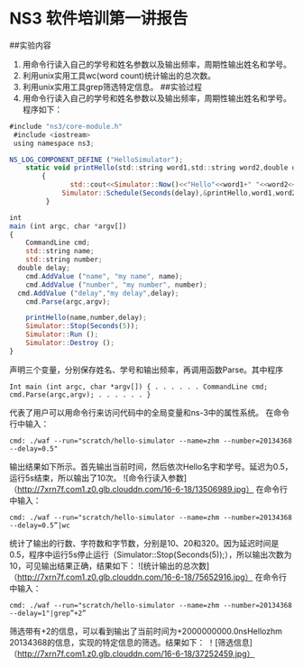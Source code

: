 # NS3 软件培训第一讲报告
##实验内容
1. 用命令行读入自己的学号和姓名参数以及输出频率，周期性输出姓名和学号。
2. 利用unix实用工具wc(word count)统计输出的总次数。
3. 利用unix实用工具grep筛选特定信息。
##实验过程
1. 用命令行读入自己的学号和姓名参数以及输出频率，周期性输出姓名和学号。程序如下：
```javascript
#include "ns3/core-module.h"
 #include <iostream>
 using namespace ns3;

NS_LOG_COMPONENT_DEFINE ("HelloSimulator");
	static void printHello(std::string word1,std::string word2,double delay)
        { 
	           std::cout<<Simulator::Now()<<"Hello"<<word1+" "<<word2<<std::endl;
             Simulator::Schedule(Seconds(delay),&printHello,word1,word2,delay);
         }

int 
main (int argc, char *argv[])
{
	CommandLine cmd;
	std::string name;
	std::string number;
  double delay;
	cmd.AddValue ("name", "my name", name);
	cmd.AddValue ("number", "my number", number);
  cmd.AddValue ("delay","my delay",delay);
	cmd.Parse(argc,argv);

	printHello(name,number,delay);
	Simulator::Stop(Seconds(5));
	Simulator::Run ();
	Simulator::Destroy ();
}
```

声明三个变量，分别保存姓名、学号和输出频率，再调用函数Parse。其中程序

``Int main (int argc, char *argv[])
{
   . . . . . .
	CommandLine cmd;
   cmd.Parse(argc,argv);
   . . . . . .
}``

代表了用户可以用命令行来访问代码中的全局变量和ns-3中的属性系统。
在命令行中输入：

``cmd:
./waf --run="scratch/hello-simulator --name=zhm --number=20134368 --delay=0.5"
``

输出结果如下所示。首先输出当前时间，然后依次Hello名字和学号。延迟为0.5，运行5s结束，所以输出了10次。
![命令行读入参数]（http://7xrn7f.com1.z0.glb.clouddn.com/16-6-18/13506989.jpg）
在命令行中输入：

``cmd:
./waf --run="scratch/hello-simulator --name=zhm --number=20134368 --delay=0.5”|wc
``

统计了输出的行数、字符数和字节数，分别是10、20和320。因为延迟时间是0.5，程序中运行5s停止运行（Simulator::Stop(Seconds(5));），所以输出次数为10，可见输出结果正确，结果如下：
![统计输出的总次数]（http://7xrn7f.com1.z0.glb.clouddn.com/16-6-18/75652916.jpg）
在命令行中输入：

``cmd:
./waf --run="scratch/hello-simulator --name=zhm --number=20134368 --delay=1"|grep”+2” 
``

筛选带有+2的信息，可以看到输出了当前时间为+2000000000.0nsHellozhm 20134368的信息，实现的特定信息的筛选。结果如下：
！[筛选信息]（http://7xrn7f.com1.z0.glb.clouddn.com/16-6-18/37252459.jpg）
